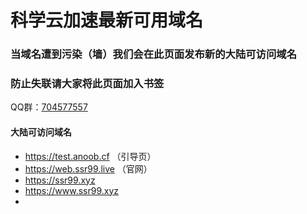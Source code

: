 # 科学云加速最新可用域名

### 当域名遭到污染（墙）我们会在此页面发布新的大陆可访问域名
### 防止失联请大家将此页面加入书签

QQ群：[704577557](https://wpa.qq.com/msgrd?v=3&uin=2265885459&site=qq&menu=yes)

#### 大陆可访问域名
- https://test.anoob.cf   （引导页）
- https://web.ssr99.live  （官网）
- https://ssr99.xyz
- https://www.ssr99.xyz
- 
